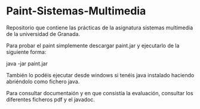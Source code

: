 # Paint-Sistemas-Multimedia

Repositorio que contiene las prácticas de la asignatura sistemas multimedia de la universidad de Granada.

Para probar el paint simplemente descargar paint.jar y ejecutarlo de la siguiente forma:

java -jar paint.jar

También lo podéis ejecutar desde windows si tenéis java instalado haciendo abriéndolo como fichero java.

Para consultar documentaión y en que consistía la evaluación, consultar los diferentes ficheros pdf y el javadoc.
